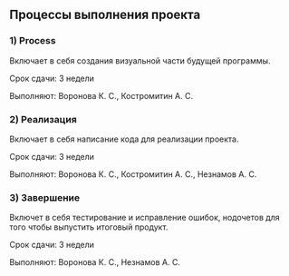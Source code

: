 ## Процессы выполнения проекта

### 1) Process
Включает в себя создания визуальной части будущей программы.

Срок сдачи: 3 недели 

Выполняют: Воронова К. С., Костромитин А. С.

### 2) Реализация
Включает в себя написание кода для реализации проекта.

Срок сдачи: 3 недели 

Выполняют: Воронова К. С., Костромитин А. С., Незнамов А. С.

### 3) Завершение
Включет в себя тестирование и исправление ошибок, нодочетов для того чтобы выпустить итоговый продукт.

Срок сдачи: 3 недели 

Выполняют: Воронова К. С., Незнамов А. С.
